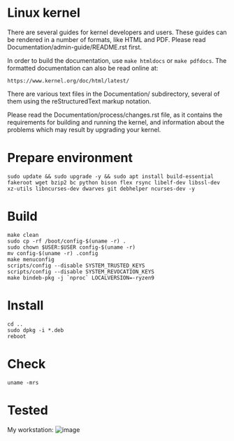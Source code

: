 Linux kernel
============

There are several guides for kernel developers and users. These guides can
be rendered in a number of formats, like HTML and PDF. Please read
Documentation/admin-guide/README.rst first.

In order to build the documentation, use ``make htmldocs`` or
``make pdfdocs``.  The formatted documentation can also be read online at:

    https://www.kernel.org/doc/html/latest/

There are various text files in the Documentation/ subdirectory,
several of them using the reStructuredText markup notation.

Please read the Documentation/process/changes.rst file, as it contains the
requirements for building and running the kernel, and information about
the problems which may result by upgrading your kernel.

Prepare environment
=================

    sudo update && sudo upgrade -y && sudo apt install build-essential fakeroot wget bzip2 bc python bison flex rsync libelf-dev libssl-dev xz-utils libncurses-dev dwarves git debhelper ncurses-dev -y

Build
=====

    make clean
    sudo cp -rf /boot/config-$(uname -r) .
    sudo chown $USER:$USER config-$(uname -r)
    mv config-$(uname -r) .config
    make menuconfig
    scripts/config --disable SYSTEM_TRUSTED_KEYS
    scripts/config --disable SYSTEM_REVOCATION_KEYS
    make bindeb-pkg -j `nproc` LOCALVERSION=-ryzen9

Install
=======

    cd ..
    sudo dpkg -i *.deb
    reboot

Check
=====

    uname -mrs

Tested
======

My workstation:
![image](https://github.com/user-attachments/assets/2bf3d446-0242-4845-bd70-8fe85b8cb344)

